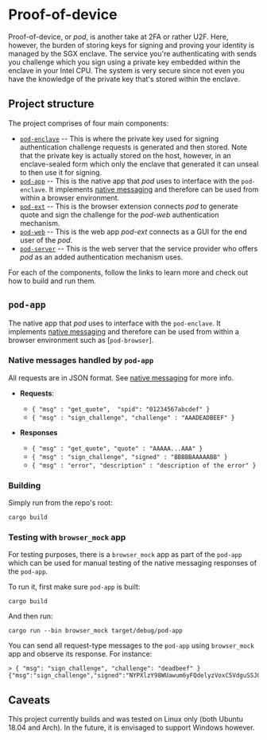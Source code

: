 # Proof-of-device

Proof-of-device, or _pod_, is another take at 2FA or rather U2F. Here, however, the burden of storing
keys for signing and proving your identity is managed by the SGX enclave. The service you're
authenticating with sends you challenge which you sign using a private key embedded within the
enclave in your Intel CPU. The system is very secure since not even you have the knowledge of
the private key that's stored within the enclave.

## Project structure

The project comprises of four main components:
* [`pod-enclave`] -- This is where the private key used for signing authentication challenge requests
                     is generated and then stored. Note that the private key is actually stored on the
                     host, however, in an enclave-sealed form which only the enclave that generated it
                     can unseal to then use it for signing.
* [`pod-app`] -- This is the native app that _pod_ uses to interface with the `pod-enclave`. It implements
                 [native messaging] and therefore can be used from within a browser environment.
* [`pod-ext`] -- This is the browser extension connects _pod_ to generate quote and sign the challenge for the _pod-web_ authentication mechanism.
* [`pod-web`] -- This is the web app _pod-ext_ connects as a GUI for the end user of the _pod_.
* [`pod-server`] -- This is the web server that the service provider who offers _pod_ as an added authentication
                    mechanism uses.

[`pod-enclave`]: https://github.com/golemfactory/ProofOfDevice/tree/master/crates/c-api/pod-enclave
[`pod-app`]: #pod-app
[`pod-ext`]: https://github.com/golemfactory/ProofOfDevice/tree/master/pod-ext
[`pod-web`]: https://github.com/golemfactory/ProofOfDevice/tree/master/pod-web
[`pod-server`]: https://github.com/golemfactory/ProofOfDevice/tree/master/crates/server

For each of the components, follow the links to learn more and check out how to build and run them.

## `pod-app`

The native app that _pod_ uses to interface with the `pod-enclave`. It implements [native messaging] and
therefore can be used from within a browser environment such as [`pod-browser`].

### Native messages handled by `pod-app`

All requests are in JSON format. See [native messaging] for more info.

* **Requests**:
  - `{ "msg" : "get_quote",  "spid": "01234567abcdef" }`
  - `{ "msg" : "sign_challenge", "challenge" : "AAADEADBEEF" }`

* **Responses**
  - `{ "msg" : "get_quote", "quote" : "AAAAA...AAA" }`
  - `{ "msg" : "sign_challenge", "signed" : "BBBBBAAAAABB" }`
  - `{ "msg" : "error", "description" : "description of the error" }`

### Building

Simply run from the repo's root:

```
cargo build
```

### Testing with `browser_mock` app

For testing purposes, there is a `browser_mock` app as part of the `pod-app` which can be used for
manual testing of the native messaging responses of the `pod-app`.

To run it, first make sure `pod-app` is built:

```
cargo build
```

And then run:

```
cargo run --bin browser_mock target/debug/pod-app
```

You can send all request-type messages to the `pod-app` using `browser_mock` app and observe its
response. For instance:

```
> { "msg": "sign_challenge", "challenge": "deadbeef" }
{"msg":"sign_challenge","signed":"NYPXlzY98WUawum6yFQdelyzVoxC5VdguSSJ022ZJYyFc1W0DmZjnXP6t5t/gVwnckigP5u44yKmi7bIimiRBw=="}
```

[native messaging]: https://developer.mozilla.org/en-US/docs/Mozilla/Add-ons/WebExtensions/Native_messaging#Closing_the_native_app

## Caveats

This project currently builds and was tested on Linux only (both Ubuntu 18.04 and Arch). In the future, it is envisaged
to support Windows however.

